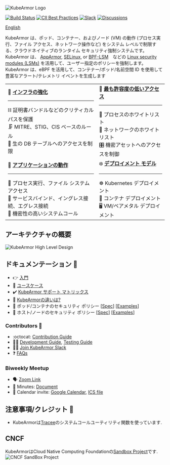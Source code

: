 ![KubeArmor Logo](.gitbook/assets/logo.png)

[![Build Status](https://github.com/kubearmor/KubeArmor/actions/workflows/ci-go.yml/badge.svg)](https://github.com/kubearmor/KubeArmor/actions/workflows/ci-go.yml/)
[![CII Best Practices](https://bestpractices.coreinfrastructure.org/projects/5401/badge)](https://bestpractices.coreinfrastructure.org/projects/5401)
[![Slack](https://img.shields.io/badge/Join%20Our%20Community-Slack-blue)](https://join.slack.com/t/kubearmor/shared_invite/zt-1ltmqdbc6-rSHw~LM6MesZZasmP2hAcA)
[![Discussions](https://img.shields.io/badge/Got%20Questions%3F-Chat-Violet)](https://github.com/kubearmor/KubeArmor/discussions)

[English](README.md)

KubeArmor は、ポッド、コンテナー、およびノー​​ド (VM) の動作 \(プロセス実行、ファイル アクセス、ネットワーク操作など\) をシステム レベルで制限する、クラウドネイティブのランタイム セキュリティ強制システムです。
KubeArmor は、 [AppArmor](https://en.wikipedia.org/wiki/AppArmor), [SELinux](https://en.wikipedia.org/wiki/Security-Enhanced_Linux), or [BPF-LSM](https://docs.kernel.org/bpf/prog_lsm.html)　などの [Linux security modules \(LSMs\)](https://en.wikipedia.org/wiki/Linux_Security_Modules) を活用して、ユーザー指定のポリシーを強制します。 KubeArmor は、eBPF を活用して、コンテナー/ポッド/名前空間 ID を使用して豊富なアラート/テレメトリ イベントを生成します

|  |   |
|:---|:---|
| :muscle: **[インフラの強化](getting-started/hardening_guide.md)** <hr>:chains: 証明書バンドルなどのクリティカルパスを保護 <br>:clamp: MITRE、STIG、CIS ベースのルール <br>:left_luggage: 生の DB テーブルへのアクセスを制限 | :ring: **[最も許容度の低いアクセス](getting-started/least_permissive_access.md)** <hr>:traffic_light: プロセスのホワイトリスト <br>:traffic_light: ネットワークのホワイトリスト <br>:control_knobs: 機密アセットへのアクセスを制御 |
| :telescope: **[アプリケーションの動作](getting-started/workload_visibility.md)** <hr>:dna: プロセス実行、ファイル システム アクセス <br>:compass: サービスバインド、イングレス接続、エグレス接続 <br>:microscope: 機密性の高いシステムコール | :snowflake: **[デプロイメント モデル](getting-started/deployment_models.md)** <hr>:wheel_of_dharma: Kubernetes デプロイメント<br>:whale2: コンテナ デプロイメント<br>:desktop_computer: VM/ベアメタル デプロイメント |

## アーキテクチャの概要

![KubeArmor High Level Design](.gitbook/assets/kubearmor_overview.png)

## ドキュメンテーション :notebook:

* :point_right: [入門](getting-started/deployment_guide.md)
* :dart: [ユースケース](getting-started/use-cases.md)
* :heavy_check_mark: [KubeArmor サポート マトリックス](getting-started/support_matrix.md)
* :medal_sports: [KubeArmorの違いは?](getting-started/differentiation.md)
* :scroll: ポッド/コンテナのセキュリティ ポリシー [[Spec](getting-started/security_policy_specification.md)] [[Examples](getting-started/security_policy_examples.md)]
* :scroll: ホスト/ノードのセキュリティ ポリシー [[Spec](getting-started/host_security_policy_specification.md)] [[Examples](getting-started/host_security_policy_examples.md)]

### Contributors :busts_in_silhouette:

* :octocat: [Contribution Guide](contribution/contribution_guide.md)
* :technologist: [Development Guide](contribution/development_guide.md), [Testing Guide](contribution/testing_guide.md)
* :raising_hand_woman: [Join KubeArmor Slack](https://join.slack.com/t/kubearmor/shared_invite/zt-1ltmqdbc6-rSHw~LM6MesZZasmP2hAcA)
* :question: [FAQs](getting-started/FAQ.md)

### Biweekly Meetup

- :speaking_head: [Zoom Link](http://zoom.kubearmor.io)
- :page_facing_up: Minutes: [Document](https://docs.google.com/document/d/1IqIIG9Vz-PYpbUwrH0u99KYEM1mtnYe6BHrson4NqEs/edit)
- :calendar: Calendar invite: [Google Calendar](http://www.google.com/calendar/event?action=TEMPLATE&dates=20220210T150000Z%2F20220210T153000Z&text=KubeArmor%20Community%20Call&location=&details=%3Ca%20href%3D%22https%3A%2F%2Fdocs.google.com%2Fdocument%2Fd%2F1IqIIG9Vz-PYpbUwrH0u99KYEM1mtnYe6BHrson4NqEs%2Fedit%22%3EMinutes%20of%20Meeting%3C%2Fa%3E%0A%0A%3Ca%20href%3D%22%20http%3A%2F%2Fzoom.kubearmor.io%22%3EZoom%20Link%3C%2Fa%3E&recur=RRULE:FREQ=WEEKLY;INTERVAL=2;BYDAY=TH&ctz=Asia/Calcutta), [ICS file](getting-started/resources/KubeArmorMeetup.ics)

## 注意事項/クレジット :handshake:

- KubeArmorは[Tracee](https://github.com/aquasecurity/tracee/)のシステムコールユーティリティ関数を使っています.

## CNCF

KubeArmorはCloud Native Computing Foundationの[Sandbox Project](https://www.cncf.io/projects/kubearmor/)です.
![CNCF SandBox Project](.gitbook/assets/cncf-sandbox.png)
